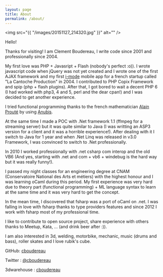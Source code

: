 ```yaml
---
layout: page
title: About
permalink: /about/
---
```


<span class="image left"><img src="{{ "/images/20151127_214320.jpg"  }}" alt="" /></span>

Hello!

Thanks for visiting! I am Clement Boudereau, I write code since 2001 and professionally since 2004.

My first love was PHP + Javasript + Flash (nobody's perfect :o)). 
I wrote javascript code when jQuery was not yet created and I wrote one of the first AJAX framework and my first [i-mode](https://en.wikipedia.org/wiki/I-mode) mobile app for a french startup called "La Cantoche Production" in 2004.
I contributed to PHP Copix Framework and spip (php + flash plugins). 
After that, I got bored to wait a decent PHP 6 (I had worked with php3, 4 and 5, perl and the dear cpan!) and I was decided to get another experience.

I tried functional programming thanks to the french mathematician [Alain Prouté](http://www.logique.jussieu.fr/~alp/) by using [Anubis](https://fr.wikipedia.org/wiki/Anubis_(langage)).

At the same time I made a POC with .Net framework 1.1 (ffmpeg for a streaming server) but it was quite similar to Java (I was writting an ASP3 version for a client and it was a horrible experience!).
After dealing with it I switch to Java for 1 year and when .Net Linq was released in v3.0 Framework, I was convinced to switch to .Net professionally.

In 2010 I worked professionally with .net csharp com interop and the old VB6 (And yes, starting with .net and com + vb6 + windebug is the hard way but it was really funny!).

I passed my night classes for an engineering degree at CNAM (Conservatoire National des Arts et métiers) with the highest honour and I was learning oCaml during this period.
My first experience was very hard due to theory part (functional programming) + ML language syntax to learn at the same time and it was very hard to get the concept.

In the mean time, I discovered that fsharp was a port of oCaml on .net. 
I was falling in love with fsharp thanks to type providers features and since 2012 I work with fsharp most of my professional time.

I like to contribute to open source project, share experience with others thanks to Meetup, Kata, ... (and drink beer after :)).

I am also interested in 3d, welding, motorbike, mechanic, music (drums and bass), roller skates and I love rubik's cube.

GitHub:
[cboudereau](https://github.com/cboudereau)

Twitter :
[@cboudereau](https://twitter.com/cboudereau)

3dwarehouse :
[cboudereau](https://3dwarehouse.sketchup.com/user/0581142414212066722209576/Cl%C3%A9ment-B?nav=models)